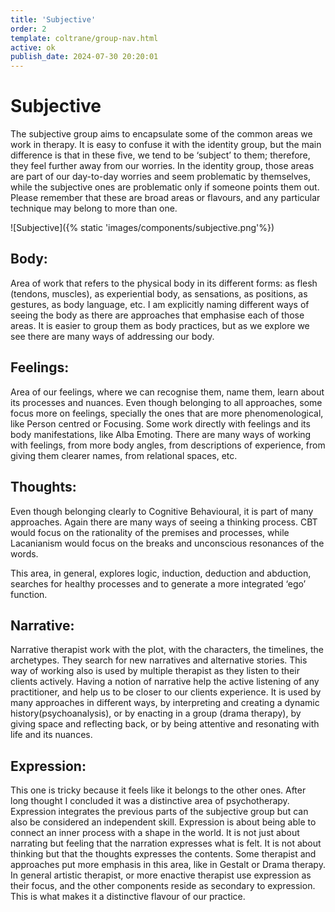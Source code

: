 ```yaml
---
title: 'Subjective'
order: 2
template: coltrane/group-nav.html
active: ok
publish_date: 2024-07-30 20:20:01
---
```


# Subjective

The subjective group aims to encapsulate some of the common areas we work in therapy. It is easy to confuse it with the identity group, but the main difference is that in these five, we tend to be ‘subject’ to them; therefore, they feel further away from our worries. In the identity group, those areas are part of our day-to-day worries and seem problematic by themselves, while the subjective ones are problematic only if someone points them out.
Please remember that these are broad areas or flavours, and any particular technique may belong to more than one. 

![Subjective]({% static 'images/components/subjective.png'%})
## Body: 
Area of work that refers to the physical body in its different forms: as flesh (tendons, muscles), as experiential body, as sensations, as positions, as gestures, as body language, etc. 
I am explicitly naming different ways of seeing the body as there are approaches that emphasise each of those areas. It is easier to group them as body practices, but as we explore we see there are many ways of addressing our body. 

## Feelings:
Area of our feelings, where we can recognise them, name them, learn about its processes and nuances. Even though belonging to all approaches, some focus more on feelings, specially the ones that are more phenomenological, like Person centred or Focusing. Some work directly with feelings and its body manifestations, like Alba Emoting.
There are many ways of working with feelings, from more body angles, from descriptions of experience, from giving them clearer names, from relational spaces, etc. 

## Thoughts:
Even though belonging clearly to Cognitive Behavioural, it is part of many approaches. Again there are many ways of seeing a thinking process. CBT would focus on the rationality of the premises and processes, while Lacanianism would focus on the breaks and unconscious resonances of the words.

This area, in general, explores logic, induction, deduction and abduction, searches for healthy processes and to generate a more integrated ‘ego’ function. 

## Narrative:
Narrative therapist work with the plot, with the characters, the timelines, the archetypes. They search for new narratives and alternative stories. This way of working also is used by multiple therapist as they listen to their clients actively. 
Having a notion of narrative help the active listening of any practitioner, and help us to be closer to our clients experience.
It is used by many approaches in different ways, by interpreting and creating a dynamic history(psychoanalysis), or by enacting in a group (drama therapy), by giving space and reflecting back, or by being attentive and resonating with life and its nuances. 

## Expression:
This one is tricky because it feels like it belongs to the other ones. After long thought I concluded it was a distinctive area of psychotherapy. Expression integrates the previous parts of the subjective group but can also be considered an independent skill. 
Expression is about being able to connect an inner process with a shape in the world. It is not just about narrating but feeling that the narration expresses what is felt. It is not about thinking but that the thoughts expresses the contents.
Some therapist and approaches put more emphasis in this area, like in Gestalt or Drama therapy. In general artistic therapist, or more enactive therapist use expression as their focus, and the other components reside as secondary to expression. This is what makes it a distinctive flavour of our practice. 
